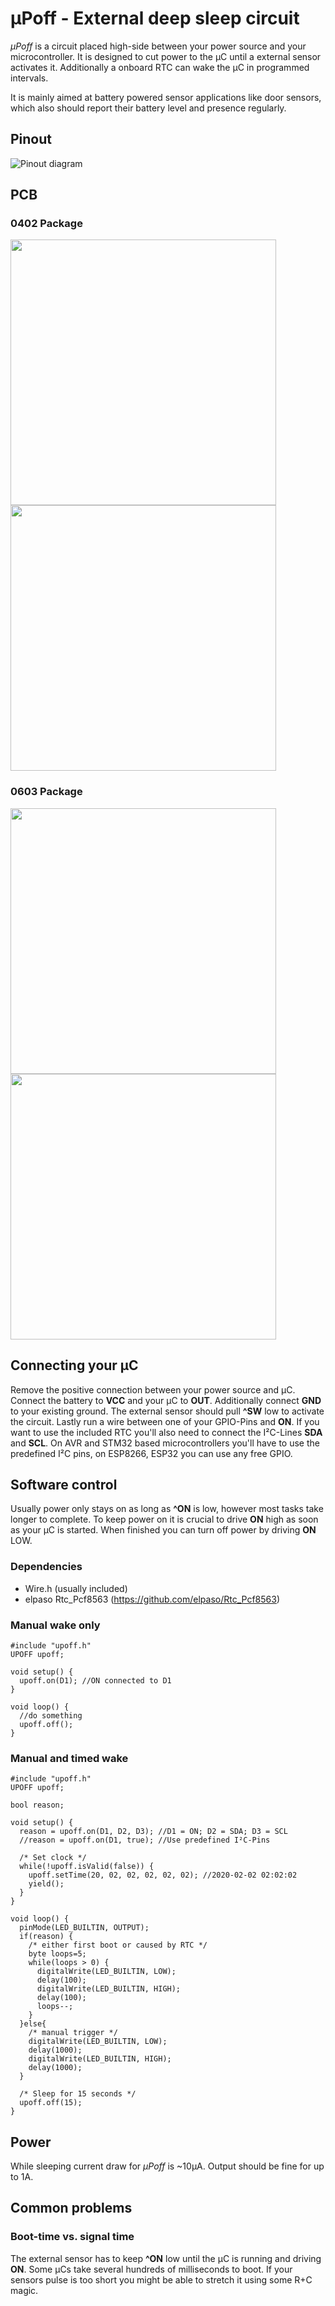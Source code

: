 # µPoff - External deep sleep circuit
*µPoff* is a circuit placed high-side between your power source and your microcontroller. It is designed to cut power to the µC until a external sensor activates it. Additionally a onboard RTC can wake the µC in programmed intervals.

It is mainly aimed at battery powered sensor applications like door sensors, which also should report their battery level and presence regularly.

## Pinout

![Pinout diagram](/doc/RTC-Pinout.png?raw=true)

## PCB
### 0402 Package 
<p float="left">
  <img src="/doc/PCB_0402_top.png" width="425" />
  <img src="/doc/PCB_0402_bottom.png" width="425" /> 
</p>

### 0603 Package 
<p float="left">
  <img src="/doc/PCB_0603_top.png" width="425" />
  <img src="/doc/PCB_0603_bottom.png" width="425" /> 
</p>

## Connecting your µC

Remove the positive connection between your power source and µC. Connect the battery to **VCC** and your µC to **OUT**. Additionally connect **GND** to your existing ground. The external sensor should pull **^SW** low to activate the circuit. Lastly run a wire between one of your GPIO-Pins and **ON**. If you want to use the included RTC you'll also need to connect the I²C-Lines **SDA** and **SCL**. On AVR and STM32 based microcontrollers you'll have to use the predefined I²C pins, on ESP8266, ESP32 you can use any free GPIO.

## Software control

Usually power only stays on as long as **^ON** is low, however most tasks take longer to complete. To keep power on it is crucial to drive **ON** high as soon as your µC is started. When finished you can turn off power by driving **ON** LOW.

### Dependencies

 * Wire.h (usually included)
 * elpaso Rtc_Pcf8563 (https://github.com/elpaso/Rtc_Pcf8563)

### Manual wake only
```
#include "upoff.h"
UPOFF upoff;

void setup() {
  upoff.on(D1); //ON connected to D1
}

void loop() {
  //do something
  upoff.off();
}
```

### Manual and timed wake

```
#include "upoff.h"
UPOFF upoff;

bool reason;

void setup() {
  reason = upoff.on(D1, D2, D3); //D1 = ON; D2 = SDA; D3 = SCL
  //reason = upoff.on(D1, true); //Use predefined I²C-Pins

  /* Set clock */
  while(!upoff.isValid(false)) {
    upoff.setTime(20, 02, 02, 02, 02, 02); //2020-02-02 02:02:02
    yield();
  }
}

void loop() {
  pinMode(LED_BUILTIN, OUTPUT);
  if(reason) {
    /* either first boot or caused by RTC */
    byte loops=5;
    while(loops > 0) {
      digitalWrite(LED_BUILTIN, LOW);
      delay(100);
      digitalWrite(LED_BUILTIN, HIGH);
      delay(100);
      loops--;
    }
  }else{
    /* manual trigger */
    digitalWrite(LED_BUILTIN, LOW);
    delay(1000);
    digitalWrite(LED_BUILTIN, HIGH);
    delay(1000);
  }

  /* Sleep for 15 seconds */
  upoff.off(15);
}
```

## Power
While sleeping current draw for *µPoff* is ~10µA. Output should be fine for up to 1A.

## Common problems

### Boot-time vs. signal time
The external sensor has to keep **^ON** low until the µC is running and driving **ON**. Some µCs take several hundreds of milliseconds to boot. If your sensors pulse is too short you might be able to stretch it using some R+C magic.

 
